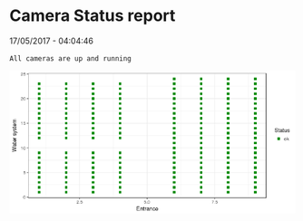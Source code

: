 Camera Status report
================
17/05/2017 - 04:04:46

    All cameras are up and running

![](camreport_files/figure-markdown_github/unnamed-chunk-2-1.png)
